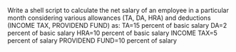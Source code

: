 Write a shell script to calculate the net salary of an employee in a particular month considering various allowances (TA, DA, HRA) and deductions (INCOME TAX, PROVIDEND FUND) as:
TA=15 percent of basic salary
DA=2 percent of basic salary
HRA=10 percent of basic salary
INCOME TAX=5 percent of salary
PROVIDEND FUND=10 percent of salary

